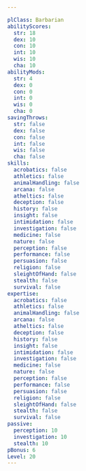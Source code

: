 ```yaml
---

plClass: Barbarian
abilityScores:
  str: 18
  dex: 10
  con: 10
  int: 10
  wis: 10
  cha: 10
abilityMods:
  str: 4
  dex: 0
  con: 0
  int: 0
  wis: 0
  cha: 0
savingThrows:
  str: false
  dex: false
  con: false
  int: false
  wis: false
  cha: false
skills:
  acrobatics: false
  athletics: false
  animalHandling: false
  arcana: false
  atheltics: false
  deception: false
  history: false
  insight: false
  intimidation: false
  investigation: false
  medicine: false
  nature: false
  perception: false
  performance: false
  persuasion: false
  religion: false
  sleightOfHand: false
  stealth: false
  survival: false
expertise:
  acrobatics: false
  athletics: false
  animalHandling: false
  arcana: false
  atheltics: false
  deception: false
  history: false
  insight: false
  intimidation: false
  investigation: false
  medicine: false
  nature: false
  perception: false
  performance: false
  persuasion: false
  religion: false
  sleightOfHand: false
  stealth: false
  survival: false
passive:
  perception: 10
  investigation: 10
  stealth: 10
pBonus: 6
Level: 20
---
```


